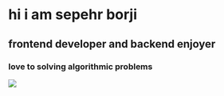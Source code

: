 <h1 style="color:'red " > hi i am sepehr borji </h1> 
<h2> frontend developer and backend enjoyer </h2> 
<h3>  love to  solving algorithmic problems</h3>
<img src="https://github-readme-stats.vercel.app/api?username=the-lester)](https://github.com/anuraghazra/github-readme-stats">

